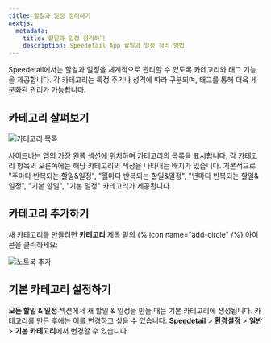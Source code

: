 ```yaml
---
title: 할일과 일정 정리하기
nextjs:
  metadata:
    title: 할일과 일정 정리하기
    description: Speedetail App 할일과 일정 정리 방법
---
```


Speedetail에서는 할일과 일정을 체계적으로 관리할 수 있도록 카테고리와 태그 기능을 제공합니다.
각 카테고리는 특정 주기나 성격에 따라 구분되며, 태그를 통해 더욱 세분화된 관리가 가능합니다.

## 카테고리 살펴보기

![카테고리 목록](/images/organize-items_sidebar.png)

사이드바는 앱의 가장 왼쪽 섹션에 위치하며 카테고리의 목록을 표시합니다.
각 카테고리 항목의 오른쪽에는 해당 카테고리의 색상을 나타내는 배지가 있습니다.
기본적으로 "주마다 반복되는 할일&일정", "월마다 반복되는 할일&일정", "년마다 반복되는 할일&일정", "기본 할일", "기본 일정" 카테고리가 제공됩니다.

## 카테고리 추가하기

새 카테고리를 만들려면 **카테고리** 제목 밑의 {% icon name="add-circle" /%} 아이콘을 클릭하세요:

![노트북 추가](/images/organize-items_add.png)

## 기본 카테고리 설정하기

**모든 할일 & 일정** 섹션에서 새 할일 & 일정을 만들 때는 기본 카테고리에 생성됩니다.
카테고리를 만든 후에는 이를 변경하고 싶을 수 있습니다.
**Speedetail** > **환경설정** > **일반** > **기본 카테고리**에서 변경할 수 있습니다.
